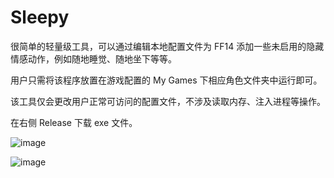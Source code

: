 # Sleepy

很简单的轻量级工具，可以通过编辑本地配置文件为 FF14 添加一些未启用的隐藏情感动作，例如随地睡觉、随地坐下等等。  
  
用户只需将该程序放置在游戏配置的 My Games 下相应角色文件夹中运行即可。  
  
该工具仅会更改用户正常可访问的配置文件，不涉及读取内存、注入进程等操作。  

在右侧 Release 下载 exe 文件。
  
  
![image](https://user-images.githubusercontent.com/85232361/224497118-f25fbbf2-5623-4eac-96b2-9717681f506e.png)  

![image](https://user-images.githubusercontent.com/85232361/224501810-ba707792-0619-4fed-8fd0-297449b64ea9.png)  
